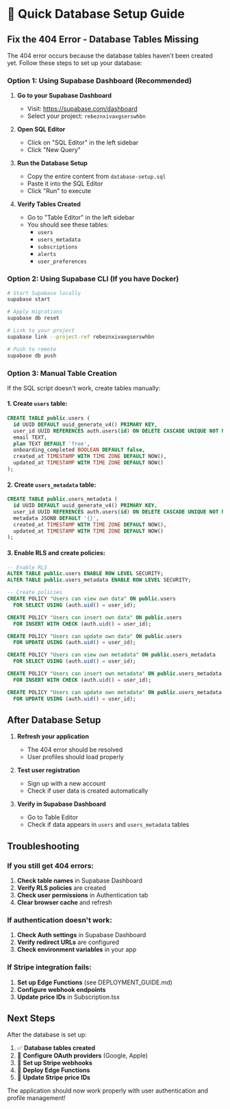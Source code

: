 # 🚀 Quick Database Setup Guide

## Fix the 404 Error - Database Tables Missing

The 404 error occurs because the database tables haven't been created yet. Follow these steps to set up your database:

### Option 1: Using Supabase Dashboard (Recommended)

1. **Go to your Supabase Dashboard**
   - Visit: https://supabase.com/dashboard
   - Select your project: `rebeznxivaxgserswhbn`

2. **Open SQL Editor**
   - Click on "SQL Editor" in the left sidebar
   - Click "New Query"

3. **Run the Database Setup**
   - Copy the entire content from `database-setup.sql`
   - Paste it into the SQL Editor
   - Click "Run" to execute

4. **Verify Tables Created**
   - Go to "Table Editor" in the left sidebar
   - You should see these tables:
     - `users`
     - `users_metadata`
     - `subscriptions`
     - `alerts`
     - `user_preferences`

### Option 2: Using Supabase CLI (If you have Docker)

```bash
# Start Supabase locally
supabase start

# Apply migrations
supabase db reset

# Link to your project
supabase link --project-ref rebeznxivaxgserswhbn

# Push to remote
supabase db push
```

### Option 3: Manual Table Creation

If the SQL script doesn't work, create tables manually:

#### 1. Create `users` table:
```sql
CREATE TABLE public.users (
  id UUID DEFAULT uuid_generate_v4() PRIMARY KEY,
  user_id UUID REFERENCES auth.users(id) ON DELETE CASCADE UNIQUE NOT NULL,
  email TEXT,
  plan TEXT DEFAULT 'free',
  onboarding_completed BOOLEAN DEFAULT false,
  created_at TIMESTAMP WITH TIME ZONE DEFAULT NOW(),
  updated_at TIMESTAMP WITH TIME ZONE DEFAULT NOW()
);
```

#### 2. Create `users_metadata` table:
```sql
CREATE TABLE public.users_metadata (
  id UUID DEFAULT uuid_generate_v4() PRIMARY KEY,
  user_id UUID REFERENCES auth.users(id) ON DELETE CASCADE UNIQUE NOT NULL,
  metadata JSONB DEFAULT '{}',
  created_at TIMESTAMP WITH TIME ZONE DEFAULT NOW(),
  updated_at TIMESTAMP WITH TIME ZONE DEFAULT NOW()
);
```

#### 3. Enable RLS and create policies:
```sql
-- Enable RLS
ALTER TABLE public.users ENABLE ROW LEVEL SECURITY;
ALTER TABLE public.users_metadata ENABLE ROW LEVEL SECURITY;

-- Create policies
CREATE POLICY "Users can view own data" ON public.users
  FOR SELECT USING (auth.uid() = user_id);

CREATE POLICY "Users can insert own data" ON public.users
  FOR INSERT WITH CHECK (auth.uid() = user_id);

CREATE POLICY "Users can update own data" ON public.users
  FOR UPDATE USING (auth.uid() = user_id);

CREATE POLICY "Users can view own metadata" ON public.users_metadata
  FOR SELECT USING (auth.uid() = user_id);

CREATE POLICY "Users can insert own metadata" ON public.users_metadata
  FOR INSERT WITH CHECK (auth.uid() = user_id);

CREATE POLICY "Users can update own metadata" ON public.users_metadata
  FOR UPDATE USING (auth.uid() = user_id);
```

## After Database Setup

1. **Refresh your application**
   - The 404 error should be resolved
   - User profiles should load properly

2. **Test user registration**
   - Sign up with a new account
   - Check if user data is created automatically

3. **Verify in Supabase Dashboard**
   - Go to Table Editor
   - Check if data appears in `users` and `users_metadata` tables

## Troubleshooting

### If you still get 404 errors:

1. **Check table names** in Supabase Dashboard
2. **Verify RLS policies** are created
3. **Check user permissions** in Authentication tab
4. **Clear browser cache** and refresh

### If authentication doesn't work:

1. **Check Auth settings** in Supabase Dashboard
2. **Verify redirect URLs** are configured
3. **Check environment variables** in your app

### If Stripe integration fails:

1. **Set up Edge Functions** (see DEPLOYMENT_GUIDE.md)
2. **Configure webhook endpoints**
3. **Update price IDs** in Subscription.tsx

## Next Steps

After the database is set up:

1. ✅ **Database tables created**
2. 🔄 **Configure OAuth providers** (Google, Apple)
3. 🔄 **Set up Stripe webhooks**
4. 🔄 **Deploy Edge Functions**
5. 🔄 **Update Stripe price IDs**

The application should now work properly with user authentication and profile management!